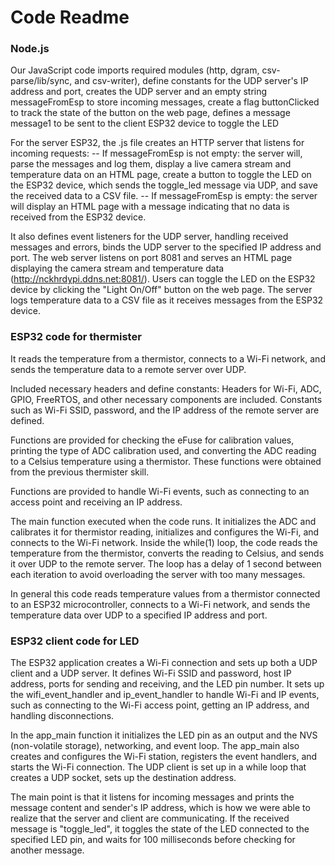 # Code Readme

### Node.js
Our JavaScript code imports required modules (http, dgram, csv-parse/lib/sync, and csv-writer), define constants for the UDP server's IP address and port, creates the UDP server and an empty string messageFromEsp to store incoming messages, create a flag buttonClicked to track the state of the button on the web page, defines a message message1 to be sent to the client ESP32 device to toggle the LED

For the server ESP32, the .js file creates an HTTP server that listens for incoming requests: 
-- If messageFromEsp is not empty: the server will, parse the messages and log them, display a live camera stream and temperature data on an HTML page, create a button to toggle the LED on the ESP32 device, which sends the toggle_led message via UDP, and save the received data to a CSV file.
-- If messageFromEsp is empty: the server will display an HTML page with a message indicating that no data is received from the ESP32 device.

It also defines event listeners for the UDP server, handling received messages and errors, binds the UDP server to the specified IP address and port. The web server listens on port 8081 and serves an HTML page displaying the camera stream and temperature data (http://nckhrdypi.ddns.net:8081/). Users can toggle the LED on the ESP32 device by clicking the "Light On/Off" button on the web page. The server logs temperature data to a CSV file as it receives messages from the ESP32 device.

### ESP32 code for thermister
It reads the temperature from a thermistor, connects to a Wi-Fi network, and sends the temperature data to a remote server over UDP.

Included necessary headers and define constants: Headers for Wi-Fi, ADC, GPIO, FreeRTOS, and other necessary components are included. Constants such as Wi-Fi SSID, password, and the IP address of the remote server are defined.

Functions are provided for checking the eFuse for calibration values, printing the type of ADC calibration used, and converting the ADC reading to a Celsius temperature using a thermistor. These functions were obtained from the previous thermister skill. 

Functions are provided to handle Wi-Fi events, such as connecting to an access point and receiving an IP address.

The main function executed when the code runs. It initializes the ADC and calibrates it for thermistor reading, initializes and configures the Wi-Fi, and connects to the Wi-Fi network. Inside the while(1) loop, the code reads the temperature from the thermistor, converts the reading to Celsius, and sends it over UDP to the remote server. The loop has a delay of 1 second between each iteration to avoid overloading the server with too many messages.

In general this code reads temperature values from a thermistor connected to an ESP32 microcontroller, connects to a Wi-Fi network, and sends the temperature data over UDP to a specified IP address and port.

### ESP32 client code for LED  
The ESP32 application creates a Wi-Fi connection and sets up both a UDP client and a UDP server. It defines Wi-Fi SSID and password, host IP address, ports for sending and receiving, and the LED pin number. It sets up the wifi_event_handler and ip_event_handler to handle Wi-Fi and IP events, such as connecting to the Wi-Fi access point, getting an IP address, and handling disconnections.

In the app_main function it initializes the LED pin as an output and the NVS (non-volatile storage), networking, and event loop. The app_main also creates and configures the Wi-Fi station, registers the event handlers, and starts the Wi-Fi connection. The UDP client is set up in a while loop that creates a UDP socket, sets up the destination address.

The main point is that it listens for incoming messages and prints the message content and sender's IP address, which is how we were able to realize that the server and client are communicating. If the received message is "toggle_led", it toggles the state of the LED connected to the specified LED pin, and waits for 100 milliseconds before checking for another message.
